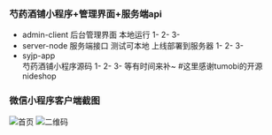### 芍药酒铺小程序+管理界面+服务端api
+ admin-client 
	后台管理界面 本地运行
	1-
	2-
	3-
+ server-node 
	服务端接口 测试可本地 上线部署到服务器
	1-
	2-
	3-
+ syjp-app       
	芍药酒铺小程序源码
	1-
	2-
	3-
	等有时间来补~
#这里感谢tumobi的开源nideshop

### 微信小程序客户端截图
![首页](http://image.diyelf.com/syjp-home-github.png?imageMogr2/auto-orient/thumbnail/300x/blur/1x0/quality/95|imageslim)
![二维码](http://image.diyelf.com/gh_5d9016a8f227_1280.jpg?imageMogr2/auto-orient/thumbnail/300x/blur/1x0/quality/95|imageslim)
